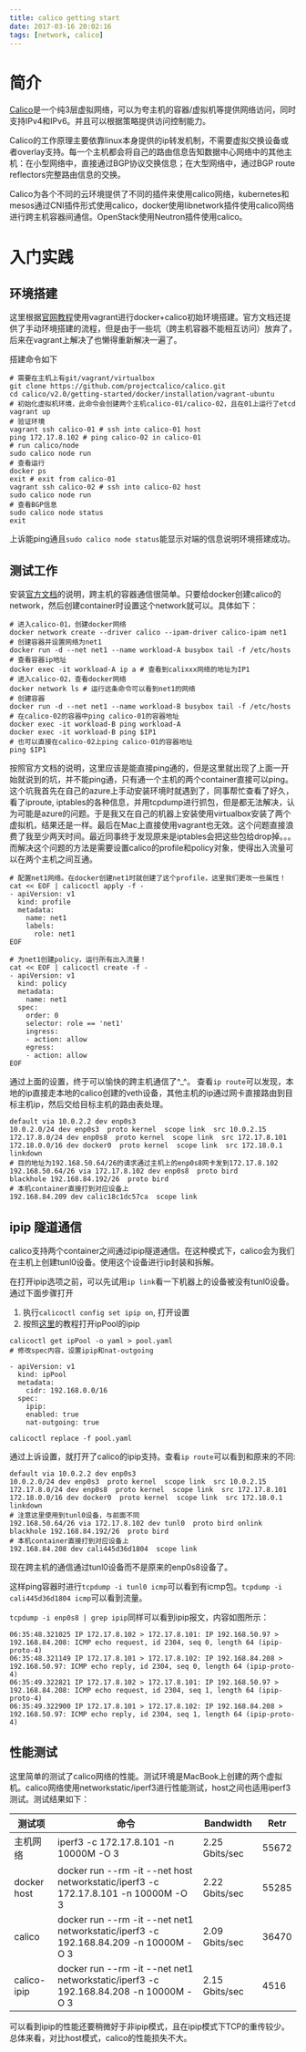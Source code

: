 ```yaml
---
title: calico getting start
date: 2017-03-16 20:02:16
tags: [network, calico]
---
```


# 简介

[Calico](https://www.projectcalico.org/)是一个纯3层虚拟网络，可以为夸主机的容器/虚拟机等提供网络访问，同时支持IPv4和IPv6。并且可以根据策略提供访问控制能力。

Calico的工作原理主要依靠linux本身提供的ip转发机制，不需要虚拟交换设备或者overlay支持。每一个主机都会将自己的路由信息告知数据中心网络中的其他主机：在小型网络中，直接通过BGP协议交换信息；在大型网络中，通过BGP route reflectors完整路由信息的交换。

Calico为各个不同的云环境提供了不同的插件来使用calico网络，kubernetes和mesos通过CNI插件形式使用calico，docker使用libnetwork插件使用calico网络进行跨主机容器间通信。OpenStack使用Neutron插件使用calico。

# 入门实践

## 环境搭建

这里根据[官网教程](http://docs.projectcalico.org/v2.0/getting-started/docker/installation/vagrant-ubuntu/)使用vagrant进行docker+calico初始环境搭建。官方文档还提供了手动环境搭建的流程，但是由于一些坑（跨主机容器不能相互访问）放弃了，后来在vagrant上解决了也懒得重新解决一遍了。

搭建命令如下

```shell
# 需要在主机上有git/vagrant/virtualbox
git clone https://github.com/projectcalico/calico.git
cd calico/v2.0/getting-started/docker/installation/vagrant-ubuntu
# 初始化虚拟机环境，此命令会创建两个主机calico-01/calico-02，且在01上运行了etcd
vagrant up
# 验证环境
vagrant ssh calico-01 # ssh into calico-01 host
ping 172.17.8.102 # ping calico-02 in calico-01
# run calico/node
sudo calico node run
# 查看运行
docker ps
exit # exit from calico-01
vagrant ssh calico-02 # ssh into calico-02 host
sudo calico node run
# 查看BGP信息
sudo calico node status
exit
```

上诉能ping通且`sudo calico node status`能显示对端的信息说明环境搭建成功。

## 测试工作

安装[官方文档](http://docs.projectcalico.org/v2.0/getting-started/docker/tutorials/simple-policy)的说明，跨主机的容器通信很简单。只要给docker创建calico的network，然后创建container时设置这个network就可以。具体如下：

```shell
# 进入calico-01，创建docker网络
docker network create --driver calico --ipam-driver calico-ipam net1
# 创建容器并设置网络为net1
docker run -d --net net1 --name workload-A busybox tail -f /etc/hosts
# 查看容器ip地址
docker exec -it workload-A ip a # 查看到calixxx网络的地址为IP1
# 进入calico-02，查看docker网络
docker network ls # 运行这条命令可以看到net1的网络
# 创建容器
docker run -d --net net1 --name workload-B busybox tail -f /etc/hosts
# 在calico-02的容器中ping calico-01的容器地址
docker exec -it workload-B ping workload-A
docker exec -it workload-B ping $IP1
# 也可以直接在calico-02上ping calico-01的容器地址
ping $IP1
```

按照官方文档的说明，这里应该是能直接ping通的，但是这里就出现了上面一开始就说到的坑，并不能ping通，只有通一个主机的两个container直接可以ping。这个坑我首先在自己的azure上手动安装环境时就遇到了，同事帮忙查看了好久，看了iproute, iptables的各种信息，并用tcpdump进行抓包，但是都无法解决，认为可能是azure的问题。于是我又在自己的机器上安装使用virtualbox安装了两个虚拟机，结果还是一样。最后在Mac上直接使用vagrant也无效。这个问题直接浪费了我至少两天时间。最近同事终于发现原来是iptables会把这些包给drop掉。。。而解决这个问题的方法是需要设置calico的profile和policy对象，使得出入流量可以在两个主机之间互通。

```shell
# 配置net1网络。在docker创建net1时就创建了这个profile，这里我们更改一些属性！
cat << EOF | calicoctl apply -f -
- apiVersion: v1
  kind: profile
  metadata:
    name: net1
    labels:
      role: net1
EOF

# 为net1创建policy，运行所有出入流量！
cat << EOF | calicoctl create -f -
- apiVersion: v1
  kind: policy
  metadata:
    name: net1
  spec:
    order: 0
    selector: role == 'net1'
    ingress:
    - action: allow
    egress:
    - action: allow
EOF

```

通过上面的设置，终于可以愉快的跨主机通信了^_^。
查看`ip route`可以发现，本地的ip直接走本地的calico创建的veth设备，其他主机的ip通过网卡直接路由到目标主机ip，然后交给目标主机的路由表处理。

```
default via 10.0.2.2 dev enp0s3
10.0.2.0/24 dev enp0s3  proto kernel  scope link  src 10.0.2.15
172.17.8.0/24 dev enp0s8  proto kernel  scope link  src 172.17.8.101
172.18.0.0/16 dev docker0  proto kernel  scope link  src 172.18.0.1 linkdown
# 目的地址为192.168.50.64/26的请求通过主机上的enp0s8网卡发到172.17.8.102
192.168.50.64/26 via 172.17.8.102 dev enp0s8  proto bird
blackhole 192.168.84.192/26  proto bird
# 本机container直接打到对应设备上
192.168.84.209 dev calic18c1dc57ca  scope link
```

## ipip 隧道通信

calico支持两个container之间通过ipip隧道通信。在这种模式下，calico会为我们在主机上创建tunl0设备。使用这个设备进行ip封装和拆解。

在打开ipip选项之前，可以先试用`ip link`看一下机器上的设备被没有tunl0设备。通过下面步骤打开

1. 执行`calicoctl config set ipip on`, 打开设置
2. 按照[这里](http://docs.projectcalico.org/v2.0/usage/troubleshooting/faq#how-do-i-enable-ipip-and-nat-outgoing-on-an-ip-pool)的教程打开ipPool的ipip

```shell
calicoctl get ipPool -o yaml > pool.yaml
# 修改spec内容，设置ipip和nat-outgoing

- apiVersion: v1
  kind: ipPool
  metadata:
    cidr: 192.168.0.0/16
  spec:
    ipip:
    enabled: true
    nat-outgoing: true

calicoctl replace -f pool.yaml
```

通过上诉设置，就打开了calico的ipip支持。查看`ip route`可以看到和原来的不同:

```
default via 10.0.2.2 dev enp0s3
10.0.2.0/24 dev enp0s3  proto kernel  scope link  src 10.0.2.15
172.17.8.0/24 dev enp0s8  proto kernel  scope link  src 172.17.8.101
172.18.0.0/16 dev docker0  proto kernel  scope link  src 172.18.0.1 linkdown
# 注意这里使用到tunl0设备，与前面不同
192.168.50.64/26 via 172.17.8.102 dev tunl0  proto bird onlink
blackhole 192.168.84.192/26  proto bird
# 本机container直接打到对应设备上
192.168.84.208 dev cali445d36d1804  scope link
```

现在跨主机的通信通过tunl0设备而不是原来的enp0s8设备了。

这样ping容器时进行`tcpdump -i tunl0 icmp`可以看到有icmp包。`tcpdump -i cali445d36d1804 icmp`可以看到流量。

`tcpdump -i enp0s8 | grep ipip`同样可以看到ipip报文，内容如图所示：

```
06:35:48.321025 IP 172.17.8.102 > 172.17.8.101: IP 192.168.50.97 > 192.168.84.208: ICMP echo request, id 2304, seq 0, length 64 (ipip-proto-4)
06:35:48.321149 IP 172.17.8.101 > 172.17.8.102: IP 192.168.84.208 > 192.168.50.97: ICMP echo reply, id 2304, seq 0, length 64 (ipip-proto-4)
06:35:49.322821 IP 172.17.8.102 > 172.17.8.101: IP 192.168.50.97 > 192.168.84.208: ICMP echo request, id 2304, seq 1, length 64 (ipip-proto-4)
06:35:49.322900 IP 172.17.8.101 > 172.17.8.102: IP 192.168.84.208 > 192.168.50.97: ICMP echo reply, id 2304, seq 1, length 64 (ipip-proto-4)
```

## 性能测试

这里简单的测试了calico网络的性能。测试环境是MacBook上创建的两个虚拟机。calico网络使用networkstatic/iperf3进行性能测试，host之间也适用iperf3测试。测试结果如下：

测试项 | 命令 | Bandwidth | Retr
---- | --- | --- | ---
主机网络 | iperf3 -c 172.17.8.101 -n 10000M -O 3 | 2.25 Gbits/sec | 55672
docker host | docker run --rm -it --net host networkstatic/iperf3 -c 172.17.8.101 -n 10000M -O 3 | 2.22 Gbits/sec | 55285
calico | docker run --rm -it --net net1 networkstatic/iperf3 -c 192.168.84.209 -n 10000M -O 3 | 2.09 Gbits/sec | 36470
calico-ipip | docker run --rm -it --net net1 networkstatic/iperf3 -c 192.168.84.208 -n 10000M -O 3 | 2.15 Gbits/sec | 4516

可以看到ipip的性能还要稍微好于非ipip模式，且在ipip模式下TCP的重传较少。总体来看，对比host模式，calico的性能损失不大。
